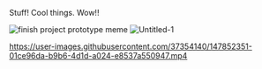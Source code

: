 Stuff! Cool things. Wow!!

![finish project prototype meme](https://user-images.githubusercontent.com/37354140/147852340-21a109eb-5bb6-401d-9192-4baf8b24443e.png)
![Untitled-1](https://user-images.githubusercontent.com/37354140/147852343-05f94d15-7ac0-4a42-b8c5-b0877ccde524.png)

https://user-images.githubusercontent.com/37354140/147852351-01ce96da-b9b6-4d1d-a024-e8537a550947.mp4

